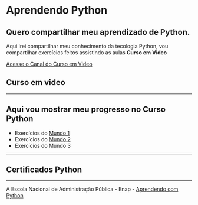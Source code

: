 # Aprendendo Python
Quero compartilhar meu aprendizado de Python.
---
Aqui irei compartilhar meu conhecimento da tecologia Python, vou compartilhar exercícios feitos assistindo as aulas **Curso em Video**

[Acesse o Canal do Curso em Video](https://www.youtube.com/@CursoemVideo)

## Curso em video
---
Aqui vou mostrar meu progresso no Curso Python
---
* Exercícios do [Mundo 1](https://github.com/Genky76/Aprendendo-Python/tree/main/Curso%20em%20Video%20Python/Mundo%201)
* Exercícios do [Mundo 2](https://github.com/Genky76/Aprendendo-Python/tree/CursoPython/Curso%20em%20Video%20Python/Mundo%202)
* Exercícios do Mundo 3
---
## Certificados Python
---
A Escola Nacional de Administração Pública - Enap - [Aprendendo com Python](https://drive.google.com/file/d/11A1Q-1J7oUhzBMC9uaTtbJtrFEsyLrnn/view?usp=share_link)